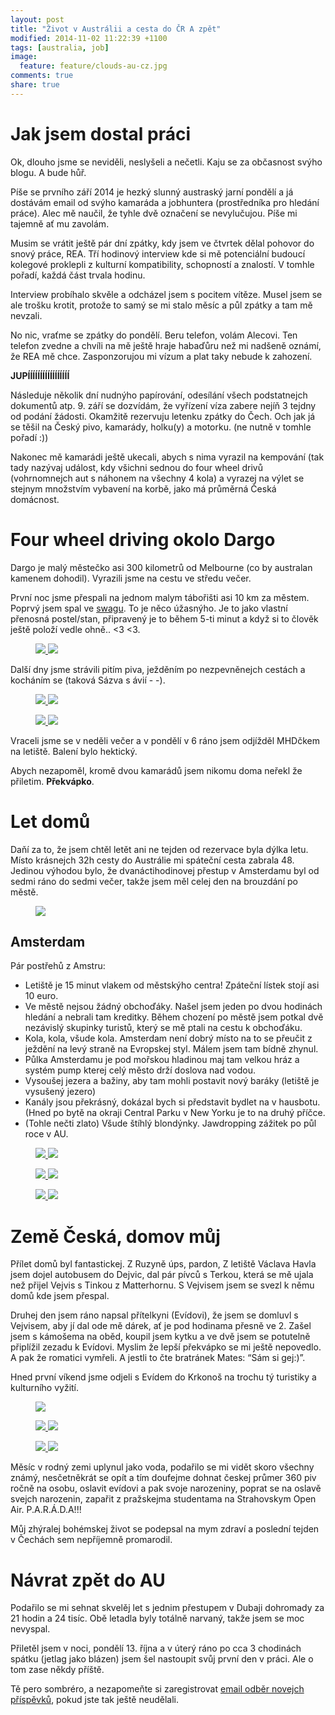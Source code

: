 ```yaml
---
layout: post
title: "Život v Austrálii a cesta do ČR A zpět"
modified: 2014-11-02 11:22:39 +1100
tags: [australia, job]
image:
  feature: feature/clouds-au-cz.jpg
comments: true
share: true
---
```


Jak jsem dostal práci
=====================
Ok, dlouho jsme se neviděli, neslyšeli a nečetli. Kaju se za občasnost svýho blogu. A bude hůř.

Píše se prvního září 2014 je hezký slunný austraský jarní pondělí a já dostávám email od svýho kamaráda a jobhuntera (prostředníka pro hledání práce). Alec mě naučil, že tyhle dvě označení se nevylučujou. Píše mi tajemně ať mu zavolám.

Musim se vrátit ještě pár dní zpátky, kdy jsem ve čtvrtek dělal pohovor do snový práce, REA. Tří hodinový interview kde si mě potenciální budoucí kolegové proklepli z kulturní kompatibility, schopností a znalostí. V tomhle pořadí, každá část trvala hodinu.

Interview probíhalo skvěle a odcházel jsem s pocitem vítěze. Musel jsem se ale trošku krotit, protože to samý se mi stalo měsíc a půl zpátky a tam mě nevzali.

No nic, vraťme se zpátky do pondělí. Beru telefon, volám Alecovi. Ten telefon zvedne a chvíli na mě ještě hraje habaďůru než mi nadšeně oznámí, že REA mě chce. Zasponzorujou mi vízum a plat taky nebude k zahození.

**JUPÍÍÍÍÍÍÍÍÍÍÍÍÍÍÍÍÍ**

Následuje několik dní nudnýho papírování, odesílání všech podstatnejch dokumentů atp. 9. září se dozvídám, že vyřízení víza zabere nejíň 3 tejdny od podání žádosti. Okamžitě rezervuju letenku zpátky do Čech. Och jak já se těšil na Český pivo, kamarády, holku(y) a motorku. (ne nutně v tomhle pořadí :))

Nakonec mě kamarádi ještě ukecali, abych s nima vyrazil na kempování (tak tady nazývaj událost, kdy všichni sednou do four wheel drivů (vohrnomnejch aut s náhonem na všechny 4 kola) a vyrazej na výlet se stejnym množstvím vybavení na korbě, jako má průměrná Česká domácnost.

Four wheel driving okolo Dargo
==============================
Dargo je malý městečko asi 300 kilometrů od Melbourne (co by australan kamenem dohodil). Vyrazili jsme na cestu ve středu večer.

První noc jsme přespali na jednom malym tábořišti asi 10 km za městem. Poprvý jsem spal ve [swagu](http://pathofthepaddle.co.uk/wp-content/uploads/2008/11/swag.jpg). To je něco úžasnýho. Je to jako vlastní přenosná postel/stan, připravený je to během 5-ti minut a když si to člověk ještě položí vedle ohně.. <3 <3.

<figure class="half">
<a href="/images/photos/original/dargo-hotel.jpg">
<img src="/images/photos/medium/dargo-hotel.jpg"/>
</a>
<a href="/images/photos/original/mining-town.jpg">
<img src="/images/photos/medium/mining-town.jpg"/>
</a>
</figure>

Další dny jsme strávili pitím piva, ježděním po nezpevněnejch cestách a kocháním se (taková Sázva s ávií - -).

<figure class="half">
<a href="/images/photos/original/view-car-window.jpg">
<img src="/images/photos/medium/view-car-window.jpg"/>
</a>
<a href="/images/photos/original/offroad-1.jpg">
<img src="/images/photos/medium/offroad-1.jpg"/>
</a>
</figure>

<figure class="half">
<a href="/images/photos/original/offroad-2.jpg">
<img src="/images/photos/medium/offroad-2.jpg"/>
</a>
<a href="/images/photos/original/waterfall.jpg">
<img src="/images/photos/medium/waterfall.jpg"/>
</a>
</figure>

Vraceli jsme se v neděli večer a v pondělí v 6 ráno jsem odjížděl MHDčkem na letiště. Balení bylo hektický.

Abych nezapoměl, kromě dvou kamarádů jsem nikomu doma neřekl že přiletim. **Překvápko**.

Let domů
========
Daňí za to, že jsem chtěl letět ani ne tejden od rezervace byla dýlka letu. Místo krásnejch 32h cesty do Austrálie mi spáteční cesta zabrala 48. Jedinou výhodou bylo, že dvanáctihodinovej přestup v Amsterdamu byl od sedmi ráno do sedmi večer, takže jsem měl celej den na brouzdání po městě.

<figure>
<a href="/images/photos/original/clouds.jpg">
<img src="/images/photos/medium/clouds.jpg"/>
</a>
</figure>


## Amsterdam

Pár postřehů z Amstru:

* Letiště je 15 minut vlakem od městskýho centra! Zpáteční lístek stojí asi 10 euro.
* Ve městě nejsou žádný obchoďáky. Našel jsem jeden po dvou hodinách hledání a nebrali tam kreditky. Během chození po městě jsem potkal dvě nezávislý skupinky turistů, který se mě ptali na cestu k obchoďáku.
* Kola, kola, všude kola. Amsterdam není dobrý místo na to se přeučit z ježdění na levý straně na Evropskej styl. Málem jsem tam bídně zhynul.
* Půlka Amsterdamu je pod mořskou hladinou maj tam velkou hráz a systém pump kterej celý město drží doslova nad vodou.
* Vysoušej jezera a bažiny, aby tam mohli postavit nový baráky (letiště je vysušený jezero)
* Kanály jsou překrásný, dokázal bych si představit bydlet na v hausbotu. (Hned po bytě na okraji Central Parku v New Yorku je to na druhý příčce.
* (Tohle nečti zlato) Všude štíhlý blondýnky. Jawdropping zážitek po půl roce v AU.

<figure class="half">
<a href="/images/photos/original/amsterdam-bicycles.jpg">
<img src="/images/photos/medium/amsterdam-bicycles.jpg"/>
</a>
<a href="/images/photos/original/amsterdam-bridge.jpg">
<img src="/images/photos/medium/amsterdam-bridge.jpg"/>
</a>
</figure>

<figure class="half">
<a href="/images/photos/original/amsterdam-handsome.jpg">
<img src="/images/photos/medium/amsterdam-handsome.jpg"/>
</a>
<a href="/images/photos/original/amsterdam-trash.jpg">
<img src="/images/photos/medium/amsterdam-trash.jpg"/>
</a>
</figure>

<figure class="half">
<a href="/images/photos/original/amsterdam-bank.jpg">
<img src="/images/photos/medium/amsterdam-bank.jpg"/>
</a>
<a href="/images/photos/original/amsterdam-coffee.jpg">
<img src="/images/photos/medium/amsterdam-coffee.jpg"/>
</a>
</figure>

Země Česká, domov můj
=====================
Přílet domů byl fantastickej. Z Ruzyně úps, pardon, Z letiště Václava Havla jsem dojel autobusem do Dejvic, dal pár pívců s Terkou, která se mě ujala než přijel Vejvis s Tinkou z Matterhornu. S Vejvisem jsem se svezl k němu domů kde jsem přespal.

Druhej den jsem ráno napsal přítelkyni (Evídovi), že jsem se domluvl s Vejvisem, aby jí dal ode mě dárek, ať je pod hodinama přesně ve 2. Zašel jsem s kámošema na oběd, koupil jsem kytku a ve dvě jsem se potutelně připlížil zezadu k Evídovi. Myslim že lepší překvápko se mi ještě nepovedlo. A pak že romatici vymřeli. A jestli to čte bratránek Mates: “Sám si gej:)”.

Hned první víkend jsme odjeli s Evídem do Krkonoš na trochu tý turistiky a kulturního vyžití.

<figure>
<a href="/images/photos/original/jazyk.jpg">
<img src="/images/photos/medium/jazyk.jpg"/>
</a>
</figure>

<figure class="half">
<a href="/images/photos/original/krasavice.jpg">
<img src="/images/photos/medium/krasavice.jpg"/>
</a>
<a href="/images/photos/original/krasavice-krmi.jpg">
<img src="/images/photos/medium/krasavice-krmi.jpg"/>
</a>
</figure>

<figure class="half">
<a href="/images/photos/original/lizu-si-nos.jpg">
<img src="/images/photos/medium/lizu-si-nos.jpg"/>
</a>
<a href="/images/photos/original/krasavec-krmi.jpg">
<img src="/images/photos/medium/krasavec-krmi.jpg"/>
</a>
</figure>

Měsíc v rodný zemi uplynul jako voda, podařilo se mi vidět skoro všechny známý, nesčetněkrát se opít a tím doufejme dohnat českej průmer 360 piv ročně na osobu, oslavit evídovi a pak svoje narozeniny, poprat se na oslavě svejch narozenin, zapařit z pražskejma studentama na Strahovskym Open Air. P.A.R.Á.D.A!!!

Můj zhýralej bohémskej život se podepsal na mym zdraví a poslední tejden v Čechách sem nepříjemně promarodil.

Návrat zpět do AU
=================
Podařilo se mi sehnat skvelěj let s jednim přestupem v Dubaji dohromady za 21 hodin a 24 tisíc. Obě letadla byly totálně narvaný, takže jsem se moc nevyspal.

Přiletěl jsem v noci, pondělí 13. října a v úterý ráno po cca 3 chodinách spátku (jetlag jako blázen) jsem šel nastoupit svůj první den v práci. Ale o tom zase někdy příště.

Tě pero sombréro, a nezapomeňte si zaregistrovat [email odběr novejch příspěvků](/mailinglist/), pokud jste tak ještě neudělali.
